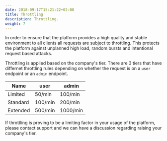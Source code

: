 ```yaml
---
date: 2018-09-17T15:21:22+02:00
title: Throttling
description: Throttling.
weight: 7
---
```


In order to ensure that the platform provides a high quality and stable environment to all clients all requests are subject to throttling. This protects the platform against unplanned high load, random bursts and intentional request based attacks.

Throttling is applied based on the company's tier. There are 3 tiers that have differnet throttling rules depending on whether the request is on a `user` endpoint or an `admin` endpoint.

Name| user | admin
---|---|---
Limited | 50/min | 100/min
Standard | 100/min | 200/min
Extended | 500/min | 1000/min

If throttling is proving to be a limiting factor in your usage of the platform, please contact support and we can have a discussion regarding raising your company's tier.